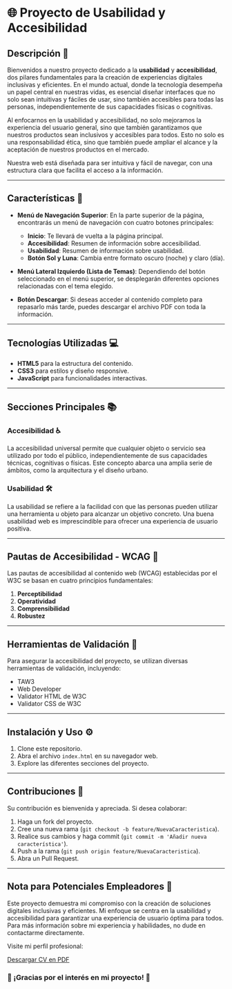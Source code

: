 # 🌐 Proyecto de Usabilidad y Accesibilidad

## Descripción 📖

Bienvenidos a nuestro proyecto dedicado a la **usabilidad** y **accesibilidad**, dos pilares fundamentales para la creación de experiencias digitales inclusivas y eficientes. En el mundo actual, donde la tecnología desempeña un papel central en nuestras vidas, es esencial diseñar interfaces que no solo sean intuitivas y fáciles de usar, sino también accesibles para todas las personas, independientemente de sus capacidades físicas o cognitivas.

Al enfocarnos en la usabilidad y accesibilidad, no solo mejoramos la experiencia del usuario general, sino que también garantizamos que nuestros productos sean inclusivos y accesibles para todos. Esto no solo es una responsabilidad ética, sino que también puede ampliar el alcance y la aceptación de nuestros productos en el mercado.

Nuestra web está diseñada para ser intuitiva y fácil de navegar, con una estructura clara que facilita el acceso a la información.

---

## Características 🌟

- **Menú de Navegación Superior**: En la parte superior de la página, encontrarás un menú de navegación con cuatro botones principales:
  - **Inicio**: Te llevará de vuelta a la página principal.
  - **Accesibilidad**: Resumen de información sobre accesibilidad.
  - **Usabilidad**: Resumen de información sobre usabilidad.
  - **Botón Sol y Luna**: Cambia entre formato oscuro (noche) y claro (día).

- **Menú Lateral Izquierdo (Lista de Temas)**: Dependiendo del botón seleccionado en el menú superior, se desplegarán diferentes opciones relacionadas con el tema elegido.

- **Botón Descargar**: Si deseas acceder al contenido completo para repasarlo más tarde, puedes descargar el archivo PDF con toda la información.

---

## Tecnologías Utilizadas 💻

- **HTML5** para la estructura del contenido.
- **CSS3** para estilos y diseño responsive.
- **JavaScript** para funcionalidades interactivas.

---

## Secciones Principales 📚

### Accesibilidad ♿

La accesibilidad universal permite que cualquier objeto o servicio sea utilizado por todo el público, independientemente de sus capacidades técnicas, cognitivas o físicas. Este concepto abarca una amplia serie de ámbitos, como la arquitectura y el diseño urbano.

### Usabilidad 🛠️

La usabilidad se refiere a la facilidad con que las personas pueden utilizar una herramienta u objeto para alcanzar un objetivo concreto. Una buena usabilidad web es imprescindible para ofrecer una experiencia de usuario positiva.

---

## Pautas de Accesibilidad - WCAG 📏

Las pautas de accesibilidad al contenido web (WCAG) establecidas por el W3C se basan en cuatro principios fundamentales:

1. **Perceptibilidad**
2. **Operatividad**
3. **Comprensibilidad**
4. **Robustez**

---

## Herramientas de Validación 🧰

Para asegurar la accesibilidad del proyecto, se utilizan diversas herramientas de validación, incluyendo:

- TAW3
- Web Developer
- Validator HTML de W3C
- Validator CSS de W3C

---

## Instalación y Uso ⚙️

1. Clone este repositorio.
2. Abra el archivo `index.html` en su navegador web.
3. Explore las diferentes secciones del proyecto.

---

## Contribuciones 🤝

Su contribución es bienvenida y apreciada. Si desea colaborar:

1. Haga un fork del proyecto.
2. Cree una nueva rama (`git checkout -b feature/NuevaCaracteristica`).
3. Realice sus cambios y haga commit (`git commit -m 'Añadir nueva característica'`).
4. Push a la rama (`git push origin feature/NuevaCaracteristica`).
5. Abra un Pull Request.

---

## Nota para Potenciales Empleadores 💼

Este proyecto demuestra mi compromiso con la creación de soluciones digitales inclusivas y eficientes. Mi enfoque se centra en la usabilidad y accesibilidad para garantizar una experiencia de usuario óptima para todos. Para más información sobre mi experiencia y habilidades, no dude en contactarme directamente.

Visite mi perfil profesional:

[Descargar CV en PDF](https://sites.google.com/view/cvmarcelomartinez/descarga-mi-cv-en-pdf)

### 🌟 ¡Gracias por el interés en mi proyecto! 🌟
